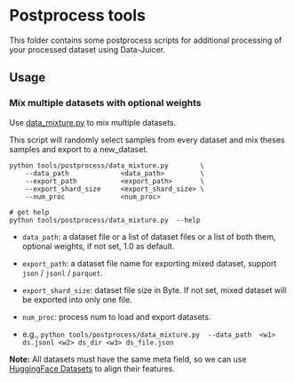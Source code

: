 # Postprocess tools

This folder contains some postprocess scripts for additional processing of your processed dataset using Data-Juicer.

## Usage

### Mix multiple datasets with optional weights

Use [data_mixture.py](data_mixture.py) to mix multiple datasets.

This script will randomly select samples from every dataset and mix theses samples and export to a new_dataset.


```shell
python tools/postprocess/data_mixture.py        \
    --data_path             <data_path>         \
    --export_path           <export_path>       \
    --export_shard_size     <export_shard_size> \
    --num_proc              <num_proc>

# get help
python tools/postprocess/data_mixture.py  --help
```

- `data_path`: a dataset file or a list of dataset files or a list of both them, optional weights, if not set, 1.0 as default.
- `export_path`: a dataset file name for exporting mixed dataset, support `json` / `jsonl` / `parquet`.
- `export_shard_size`:  dataset file size in Byte. If not set, mixed dataset will be exported into only one file.
- `num_proc`:  process num to load and export datasets.

- e.g., `python tools/postprocess/data_mixture.py  --data_path  <w1> ds.jsonl <w2> ds_dir <w3> ds_file.json`

**Note:** All datasets must have the same meta field, so we can use [HuggingFace Datasets](https://huggingface.co/docs/datasets/index) to align their features.

